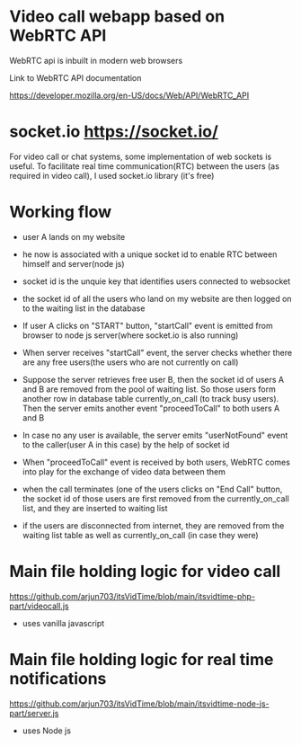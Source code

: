 # Video call webapp based on WebRTC API

WebRTC api is inbuilt in modern web browsers

Link to WebRTC API documentation

https://developer.mozilla.org/en-US/docs/Web/API/WebRTC_API

# socket.io https://socket.io/

For video call or chat systems, some implementation of web sockets is useful. To facilitate real time communication(RTC) between the users (as required in video call), I used socket.io library (it's free)

# Working flow

- user A lands on my website

- he now is associated with a unique socket id to enable RTC between himself and server(node js)

- socket id is the unquie key that identifies users connected to websocket

- the socket id of all the users who land on my website are then logged on to the waiting list in the database 

- If user A clicks on "START" button, "startCall" event is emitted from browser to node js server(where socket.io is also running)

- When server receives "startCall" event, the server checks whether there are any free users(the users who are not currently on call)

- Suppose the server retrieves free user B, then the socket id of users A and B are removed from the pool of waiting list. So those users form another row in database table currently_on_call (to track busy users). Then the server emits another event "proceedToCall" to both users A and B

- In case no any user is available, the server emits "userNotFound" event to the caller(user A in this case) by the help of socket id

- When "proceedToCall" event is received by both users, WebRTC comes into play for the exchange of video data between them

- when the call terminates (one of the users clicks on "End Call" button, the socket id of those users are first removed from the currently_on_call list, and they are inserted to waiting list

- if the users are disconnected from internet, they are removed from the waiting list table as well as currently_on_call (in case they were)

# Main file holding logic for video call

https://github.com/arjun703/itsVidTime/blob/main/itsvidtime-php-part/videocall.js

- uses vanilla javascript

# Main file holding logic for real time notifications

https://github.com/arjun703/itsVidTime/blob/main/itsvidtime-node-js-part/server.js

- uses Node js